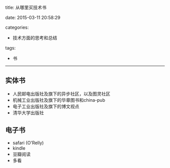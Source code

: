 title: 从哪里买技术书

date: 2015-03-11 20:58:29

categories:
- 技术方面的思考和总结

tags:
- 书

---

## 实体书

<!-- more -->

- 人民邮电出版社及旗下的异步社区，以及图灵社区
- 机械工业出版社及旗下的华章图书和china-pub
- 电子工业出版社及旗下的博文视点
- 清华大学出版社

## 电子书

- safari (O'Relly)
- kindle
- 豆瓣阅读
- 多看
